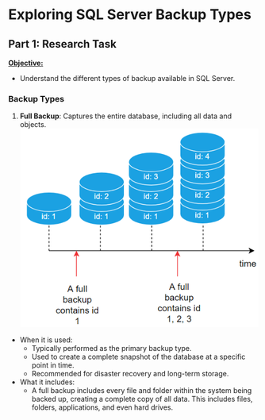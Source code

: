 # Exploring SQL Server Backup Types
## Part 1: Research Task 
<ins>**Objective:**<ins> 
- Understand the different types of backup available in SQL Server. 


### Backup Types
1. **Full Backup**: Captures the entire database, including all data and objects.
![Full Backup](img/Full_Backup.PNG)
- When it is used: 
   + Typically performed as the primary backup type.
   - Used to create a complete snapshot of the database at a specific point in time.
   - Recommended for disaster recovery and long-term storage.
- What it includes:
	- A full backup includes every file and folder within the system being backed up, creating a complete copy of all data. This includes files, folders, applications, and even hard drives.
